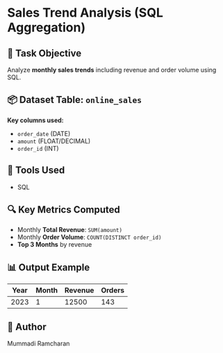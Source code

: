 # Sales Trend Analysis (SQL Aggregation)

## 📝 Task Objective
Analyze **monthly sales trends** including revenue and order volume using SQL.

## 📦 Dataset Table: `online_sales`
**Key columns used:**
- `order_date` (DATE)
- `amount` (FLOAT/DECIMAL)
- `order_id` (INT)

## 🔧 Tools Used
- SQL

## 🔍 Key Metrics Computed
- Monthly **Total Revenue**: `SUM(amount)`
- Monthly **Order Volume**: `COUNT(DISTINCT order_id)`
- **Top 3 Months** by revenue



## 📊 Output Example

| Year | Month | Revenue | Orders |
|------|-------|---------|--------|
| 2023 | 1     | 12500   | 143    |

## 🚀 Author
Mummadi Ramcharan
